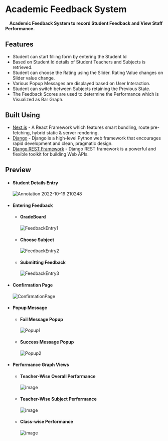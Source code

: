 # Academic Feedback System
**&nbsp;&nbsp;&nbsp;&nbsp;Academic Feedback System to record Student Feedback and View Staff Performance.**
## Features
- Student can start filling form by entering the Student Id
- Based on Student Id details of Student Teachers and Subjects is retrieved.
- Student can choose the Rating using the Slider. Rating Value changes on Slider value change.
- Various Popup Messages are displayed based on User Interaction.
- Student can switch between Subjects retaining the Previous State.
- The Feedback Scores are used to determine the Performance which is Visualized as Bar Graph.


## Built Using
- [Next.js](https://nextjs.org/) - A React Framework which features smart bundling, route pre-fetching, hybrid static & server rendering.
- [Django](https://www.djangoproject.com/) - Django is a high-level Python web framework that encourages rapid development and clean, pragmatic design.
- [Django REST Framework](https://www.django-rest-framework.org/) - Django REST framework is a powerful and flexible toolkit for building Web APIs.

## Preview
- #### Student Details Entry
   ![Annotation 2022-10-19 210248](https://user-images.githubusercontent.com/67045923/196743202-e8c65817-7019-41ce-af6c-391b13ae8d9b.png)
- #### Entering Feedback
  - #### GradeBoard
    ![FeedbackEntry1](https://user-images.githubusercontent.com/67045923/196744538-1577dbc2-942c-42d4-8815-63bf41b0dba0.png)
  - #### Choose Subject
    ![FeedbackEntry2](https://user-images.githubusercontent.com/67045923/196744554-a2cb683e-3fd8-4e70-8e95-b5f05ef01e08.png)
  - #### Submitting Feedback
    ![FeedbackEntry3](https://user-images.githubusercontent.com/67045923/196744566-b4a62964-4397-4e3d-8411-4090432ceedb.png)
- #### Confirmation Page
    ![ConfirmationPage](https://user-images.githubusercontent.com/67045923/196744671-c3f8ccf0-cefb-438f-b3b4-7744af5ea743.png)
- #### Popup Message
  - #### Fail Message Popup
    ![Popup1](https://user-images.githubusercontent.com/67045923/196744018-5b0a5f73-9862-4408-af01-d55b76259efe.png)
  - #### Success Message Popup
    ![Popup2](https://user-images.githubusercontent.com/67045923/196744027-5c232aa9-189d-4e15-b363-c10880374eeb.png)
- #### Performance Graph Views
  - #### Teacher-Wise Overall Performance 
    ![image](https://user-images.githubusercontent.com/67045923/196749976-a703e4c9-0fa1-4eb8-8391-b8f8d9dbb055.png)
  - #### Teacher-Wise Subject Performance
    ![image](https://user-images.githubusercontent.com/67045923/196750096-bd1b8f15-a141-4079-bede-b2ae83a739e5.png)
  - #### Class-wise Performance
    ![image](https://user-images.githubusercontent.com/67045923/196750164-3b20a7fd-108a-4d0a-a8ae-20efb193b917.png)






